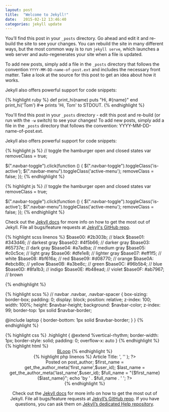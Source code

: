 ```yaml
---
layout: post
title:  "Welcome to Jekyll!"
date:   2015-02-12 13:46:40
categories: jekyll update
---
```

You’ll find this post in your `_posts` directory. Go ahead and edit it and re-build the site to see your changes. You can rebuild the site in many different ways, but the most common way is to run `jekyll serve`, which launches a web server and auto-regenerates your site when a file is updated.

To add new posts, simply add a file in the `_posts` directory that follows the convention `YYYY-MM-DD-name-of-post.ext` and includes the necessary front matter. Take a look at the source for this post to get an idea about how it works.

Jekyll also offers powerful support for code snippets:


<div class="lang-ruby">
{% highlight ruby %}
def print_hi(name)
  puts "Hi, #{name}"
end
print_hi('Tom')
#=> prints 'Hi, Tom' to STDOUT.
{% endhighlight %}
</div>



You'll find this post in your `_posts` directory - edit this post and re-build (or run with the `-w` switch) to see your changes!
To add new posts, simply add a file in the `_posts` directory that follows the convention: YYYY-MM-DD-name-of-post.ext.

Jekyll also offers powerful support for code snippets:


<div class="lang-js">
{% highlight js %}
// toggle the hamburger open and closed states
var removeClass = true;

$(".navbar-toggle").click(function () {
  $(".navbar-toggle").toggleClass('is-active');
  $(".navbar-menu").toggleClass('active-menu');
  removeClass = false;
});
{% endhighlight %}
</div>


<div class="lang-jquery">
{% highlight js %}
// toggle the hamburger open and closed states
var removeClass = true;

$(".navbar-toggle").click(function () {
  $(".navbar-toggle").toggleClass('is-active');
  $(".navbar-menu").toggleClass('active-menu');
  removeClass = false;
});
{% endhighlight %}
</div>

Check out the [Jekyll docs][jekyll] for more info on how to get the most out of Jekyll. File all bugs/feature requests at [Jekyll's GitHub repo][jekyll-gh].

<div class="lang-scss line-numbers">
{% highlight scss linenos %}
$base00: #2b303b; // black
$base01: #343d46; // darkest gray
$base02: #4f5b66; // darker gray
$base03: #65737e; // dark gray
$base04: #a7adba; // medium gray
$base05: #c0c5ce; // light gray
$base06: #dfe1e8; // lighter gray
$base07: #eff1f5; // white
$base08: #bf616a; // red
$base09: #d08770; // orange
$base0A: #ebcb8b; // yellow
$base0B: #a3be8c; // green
$base0C: #96b5b4; // blue
$base0D: #8fa1b3; // indigo
$base0E: #b48ead; // violet
$base0F: #ab7967; // brown

{% endhighlight %}
</div>

<div class="lang-scss">
{% highlight scss %}
// navbar
.navbar,
.navbar-spacer {  
  box-sizing: border-box;
  padding: 0;
  display: block;
  position: relative;
  z-index: 100;
  width: 100%;
  height: $navbar-height;
  background: $navbar-color;
  z-index: 99;
  border-top: 1px solid $navbar-border;

  @include laptop {
    border-bottom: 1px solid $navbar-border;
  }
}
{% endhighlight %}
</div>



<div class="lang-css">
{% highlight css %}
.highlight  { 
  @extend %vertical-rhythm;
  border-width: 1px;
  border-style: solid;
  padding: 0;
  overflow-x: auto
}
{% endhighlight %}
</div>


[jekyll-gh]: https://github.com/mojombo/jekyll
[jekyll]:    http://jekyllrb.com


<div class="lang-html">
{% highlight html %}
<header class="site-header">
  <div class="wrapper">
    <a class="site-title" href="website.com/">BLoop</a>
{% endhighlight %}
</div>



<div class="lang-php line-numbers">
{% highlight php linenos %}
<?php 
  /* This is a
   * multi-line comment
   */
   elseif ( is_single() ) : ?>
  <?php the_title( '<h1 class="entry-title"><span class="screen-reader-text">Article Title: </span>', '</h1>' ); ?>
  <div class="blog-author-date">
    <span class="blog-date">Posted on <?php echo get_the_date('M j, Y'); ?></span>
    <?php 
      // Post ID info
      $temp_post = get_post($post_id);
      $user_id = $temp_post->post_author;
      $first_name = get_the_author_meta('first_name',$user_id);
      $last_name = get_the_author_meta('last_name',$user_id);
      $full_name = "{$first_name} {$last_name}";
      echo '<span class="blog-author">by ' . $full_name . ' </span>';
    ?>
  </div>
{% endhighlight %}
</div>





Check out the [Jekyll docs][jekyll] for more info on how to get the most out of Jekyll. File all bugs/feature requests at [Jekyll’s GitHub repo][jekyll-gh]. If you have questions, you can ask them on [Jekyll’s dedicated Help repository][jekyll-help].

[jekyll]:      http://jekyllrb.com
[jekyll-gh]:   https://github.com/jekyll/jekyll
[jekyll-help]: https://github.com/jekyll/jekyll-help

